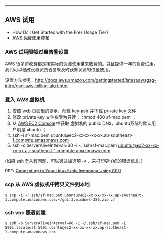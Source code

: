---
## AWS 试用

* [How Do I Get Started with the Free Usage Tier?](http://docs.aws.amazon.com/gettingstarted/latest/awsgsg-intro/gsg-aws-free-tier.html)
* [AWS 免费使用套餐](http://aws.amazon.com/cn/free/?sc_ichannel=HA&sc_ipage=homepage&sc_iplace=left_column&sc_icampaigntype=general_info&sc_icampaign=ha_text_link_free_tier&sc_icountry=US)
### AWS 试用限额过量告警设置

AWS 很多的收费都是按实际的资源使用量来收费的。并且提供一年的免费试用。我们可以通过设置资费告警来及时获知资源的过量使用。

设置方法参见：http://docs.aws.amazon.com/gettingstarted/latest/awsgsg-intro/gsg-aws-billing-alert.html

### 登入 AWS 虚拟机

1. 安照 web 页面里的提示，创建 key-pair 并下载 private key 文件；
2. 修改 private key 文件权限为只读： chmod 400 sf-mac.pem ；
3. 从  [AWS EC2 Console](https://console.aws.amazon.com/ec2/v2/home?region=ap-southeast-1&#Instances:) 中获取 虚拟机的 public DNS，ubuntu系统的默认用户明是 ubuntu ；
4. ssh -i sf-mac.pem ubuntu@ec2-xx-xx-xx-xx.ap-southeast-1.compute.amazonaws.com 
4. ssh -o ServerAliveInterval=60  -i ~/.ssh/sf-mac.pem ubuntu@ec2-xx-xx-xx-xx.ap-southeast-1.compute.amazonaws.com 

(如果 ssh 登入有问题，可以通过加选项 -v ，来打印更详细的错误信息。)

REF: [Connecting to Your Linux/Unix Instances Using SSH](http://docs.aws.amazon.com/AWSEC2/latest/UserGuide/AccessingInstancesLinux.html)

### scp 从 AWS 虚拟机中拷贝文件到本地

    $ scp -i ~/.ssh/sf-mac.pem ubuntu@ec2-xx-xx-xx-xx.ap-southeast-1.compute.amazonaws.com:~/go1.3.windows-386.zip ./

### ssh vnc 隧道创建

    $ ssh -o ServerAliveInterval=60 -i ~/.ssh/sf-mac.pem -L 5901:localhost:5901 ubuntu@ec2-xx-xx-xx-xx.ap-southeast-1.compute.amazonaws.com
